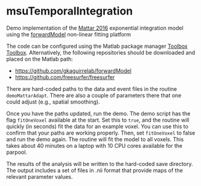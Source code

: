 # msuTemporalIntegration
Demo implementation of the [Mattar 2016](https://www.cell.com/current-biology/pdf/S0960-9822(16)30419-5.pdf) exponential integration model using the [forwardModel](https://github.com/gkaguirrelab/forwardModel) non-linear fitting platform

The code can be configured using the Matlab package manager [Toolbox Toolbox](https://github.com/ToolboxHub/ToolboxToolbox). Alternatively, the following repositories should be downloaded and placed on the Matlab path:

- https://github.com/gkaguirrelab/forwardModel
- https://github.com/freesurfer/freesurfer

There are hard-coded paths to the data and event files in the routine `demoMattarAdapt`. There are also a couple of parameters there that one could adjust (e.g., spatial smoothing).

Once you have the paths updated, run the demo. The demo script has the flag `fitOneVoxel` available at the start. Set this to `true`, and the routine will quickly (in seconds) fit the data for an example voxel. You can use this to confirm that your paths are working properly. Then, set `fitOneVoxel` to false and run the demo again. The routine will fit the model to all voxels. This takes about 40 minutes on a laptop with 10 CPU cores available for the parpool.

The results of the analysis will be written to the hard-coded save directory. The output includes a set of files in .nii format that provide maps of the relevant parameter values.

